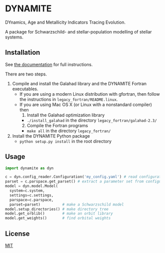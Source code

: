 # DYNAMITE

DYnamics, Age and Metallicity Indicators Tracing Evolution.

A package for Schwarzschild- and stellar-population modelling of stellar systems.

## Installation

See [the documentation](https://dynamics.univie.ac.at/dynamite_docs/getting_started/installation.html) for full instructions.

There are two steps.

1. Compile and install the Galahad library and the DYNAMITE Fortran executables.
   - If you are using a modern Linux distribution with gfortran, then follow the instructions in ``legacy_fortran/README.linux``.
   - If you are using Mac OS X (or Linux with a nonstandard compiler) then
     1. Install the Galahad optimization library
       - ``./install_galahad`` in the directory ``legacy_fortran/galahad-2.3/``
     2. Compile the Fortran programs
       - ``make all`` in the directory ``legacy_fortran/``
2. Install the DYNAMITE Python package
   - ``python setup.py install`` in the root directory

## Usage

```python
import dynamite as dyn

c = dyn.config_reader.Configuration('my_config.yaml') # read configuration
parset = c.parspace.get_parset() # extract a parameter set from configuration
model = dyn.model.Model(
  system=c.system,
  settings=c.settings,
  parspace=c.parspace,
  parset=parset)          # make a Schwarzschild model
model.setup_directories() # make directory tree
model.get_orblib()        # make an orbit library
model.get_weights()       # find orbital weights
```

## License

[MIT](https://choosealicense.com/licenses/mit/)
